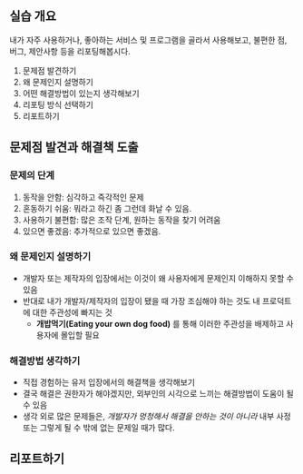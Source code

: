 ## 실습 개요

내가 자주 사용하거나, 좋아하는 서비스 및 프로그램을 골라서 사용해보고, 불편한 점, 버그, 제안사항 등을 리포팅해봅시다.

1. 문제점 발견하기
2. 왜 문제인지 설명하기
3. 어떤 해결방법이 있는지 생각해보기
4. 리포팅 방식 선택하기
5. 리포트하기

## 문제점 발견과 해결책 도출

### 문제의 단계

1. 동작을 안함: 심각하고 즉각적인 문제
2. 혼동하기 쉬움: 뭐라고 하긴 좀 그런데 화날 수 있음.
3. 사용하기 불편함: 많은 조작 단계, 원하는 동작을 찾기 어려움
4. 있으면 좋겠음: 추가적으로 있으면 좋겠음.

### 왜 문제인지 설명하기

- 개발자 또는 제작자의 입장에서는 이것이 왜 사용자에게 문제인지 이해하지 못할 수 있음
- 반대로 내가 개발자/제작자의 입장이 됐을 때 가장 조심해야 하는 것도 내 프로덕트에 대한 주관성에 빠지는 것
	- **개밥먹기(Eating your own dog food)** 를 통해 이러한 주관성을 배제하고 사용자에 몰입할 필요

### 해결방법 생각하기

- 직접 경험하는 유저 입장에서의 해결책을 생각해보기
- 결국 해결은 권한자가 해야겠지만, 외부인의 시각으로 느끼는 해결방법이 도움이 될 수 있음
- 생각 외로 많은 문제들은, *개발자가 멍청해서 해결을 안하는 것이 아니라* 내부 사정 또는 그렇게 될 수 밖에 없는 문제일 때가 많다.


## 리포트하기